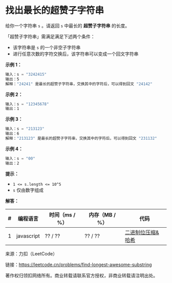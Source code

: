 # 找出最长的超赞子字符串

给你一个字符串 `s` 。请返回 `s` 中最长的 **超赞子字符串** 的长度。

「超赞子字符串」需满足满足下述两个条件：

- 该字符串是 `s` 的一个非空子字符串
- 进行任意次数的字符交换后，该字符串可以变成一个回文字符串

**示例 1：**

``` javascript
输入：s = "3242415"
输出：5
解释："24241" 是最长的超赞子字符串，交换其中的字符后，可以得到回文 "24142"
```

**示例 2：**

``` javascript
输入：s = "12345678"
输出：1
```

**示例 3：**

``` javascript
输入：s = "213123"
输出：6
解释："213123" 是最长的超赞子字符串，交换其中的字符后，可以得到回文 "231132"
```

**示例 4：**

``` javascript
输入：s = "00"
输出：2
```

**提示：**

- `1 <= s.length <= 10^5`
- `s` 仅由数字组成

**解答：**

**#**|**编程语言**|**时间（ms / %）**|**内存（MB / %）**|**代码**
--|--|--|--|--
1|javascript|?? / ??|?? / ??|[二进制位压缩&哈希](./javascript/ac_v1.js)

来源：力扣（LeetCode）

链接：https://leetcode.cn/problems/find-longest-awesome-substring

著作权归领扣网络所有。商业转载请联系官方授权，非商业转载请注明出处。
